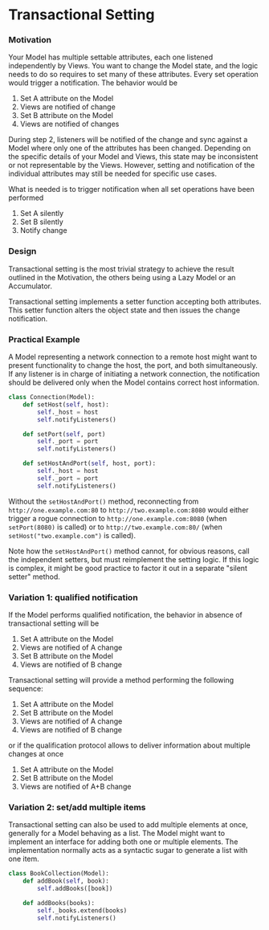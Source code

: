 # Transactional Setting

### Motivation

Your Model has multiple settable attributes, each one listened independently by
Views. You want to change the Model state, and the logic needs to do so
requires to set many of these attributes. Every set operation would trigger a
notification. The behavior would be

1. Set A attribute on the Model
2. Views are notified of change
3. Set B attribute on the Model
4. Views are notified of changes  

During step 2, listeners will be notified of the change and sync against a
Model where only one of the attributes has been changed. Depending on the
specific details of your Model and Views, this state may be inconsistent or not
representable by the Views. However, setting and notification of the individual 
attributes may still be needed for specific use cases.

What is needed is to trigger notification when all set operations have been 
performed

1. Set A silently
2. Set B silently
3. Notify change

### Design

Transactional setting is the most trivial strategy to achieve 
the result outlined in the Motivation, the others being using a 
Lazy Model or an Accumulator. 

Transactional setting implements a setter function accepting both
attributes. This setter function alters the object state and then
issues the change notification.

### Practical Example

A Model representing a network connection to a remote host
might want to present functionality to change the host, the port,
and both simultaneously. If any listener is in charge of initiating a
network connection, the notification should be delivered only when the 
Model contains correct host information.

```python
class Connection(Model):
    def setHost(self, host):
        self._host = host
        self.notifyListeners()

    def setPort(self, port)
        self._port = port
        self.notifyListeners()

    def setHostAndPort(self, host, port):
        self._host = host
        self._port = port
        self.notifyListeners()
```

Without the `setHostAndPort()` method, reconnecting from `http://one.example.com:80` to
`http://two.example.com:8080` would either trigger a rogue connection to 
`http://one.example.com:8080` (when `setPort(8080)` is called) or to 
`http://two.example.com:80/` (when `setHost("two.example.com")` is called).

Note how the `setHostAndPort()` method cannot, for obvious reasons, call the 
independent setters, but must reimplement the setting logic. If this logic is complex,
it might be good practice to factor it out in a separate "silent setter" method.

### Variation 1: qualified notification

If the Model performs qualified notification, the behavior in absence of transactional setting
will be

1. Set A attribute on the Model
2. Views are notified of A change
3. Set B attribute on the Model
4. Views are notified of B change

Transactional setting will provide a method performing the following sequence:

1. Set A attribute on the Model
2. Set B attribute on the Model
3. Views are notified of A change
4. Views are notified of B change

or if the qualification protocol allows to deliver information about multiple
changes at once

1. Set A attribute on the Model
2. Set B attribute on the Model
3. Views are notified of A+B change

### Variation 2: set/add multiple items

Transactional setting can also be used to add multiple elements at once, generally for a 
Model behaving as a list. The Model might want to implement an interface for adding
both one or multiple elements. The implementation normally acts as a syntactic sugar to
generate a list with one item.

```python
class BookCollection(Model):
    def addBook(self, book):
        self.addBooks([book])

    def addBooks(books):
        self._books.extend(books)
        self.notifyListeners()
``` 
